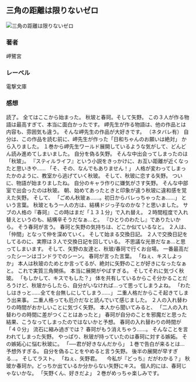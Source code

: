 ## 三角の距離は限りないゼロ
![三角の距離は限りないゼロ](https://cdn.discordapp.com/attachments/1211570779934695494/1217740811769479208/1MV8kacQaZSlU4ytUe088pjGbRCeDhFhXRmiYRe9_bm3TvYpKlyx7kF4mB25pQg.png?ex=66052082&is=65f2ab82&hm=9cd63a4c3651e4a12607af1d0904c9568ee8cbd0e44c5ca0d00ca1f68faf8d0d&)
### 著者
岬鷺宮
### レーベル
電撃文庫
### 感想
読了。
全てはここから始まった。
秋玻と春珂。そして矢野。
この３人が作る物語は最高すぎて、本当に面白かったです。
岬先生が作る物語は、他の作品とは内容も、雰囲気も違う。
そんな岬先生の作品が大好きです。
（ネタバレ有）
自分は、この作品を読む前に、岬先生が作った「日和ちゃんのお願いは絶対」
から入りました。
１巻から岬先生ワールド展開しているような気がして、どんどん読み進めてしまいました。
自分を偽る矢野。
そんな中出会ってしまったのは「秋玻」。
『スティルライフ』という小説をきっかけに、お互い距離が近くなったと思いきや……
「そ、その、なんでもありません！」
人格が変わってしまったかのように、教室から逃げていく秋玻。
そして、秋玻に恋する矢野。
ついに、物語が始まりましたね。
自分のキャラ作りに嫌気がさす矢野。
そんな中部室で出会ったのは秋玻。
朝、始めてあったときと印象が違う秋玻に違和感を覚えた矢野。
そして、
「ごめん秋玻ぁ……。初日からバレっちゃったぁ……」
という言葉。
秋玻ともう一人の方は、結構ドジっ子なのかな？と思いました。
サブの人格の『春珂』
この時はまだ「１３１分」で入れ替え。
２時間程度で入れ替えというのも、結構辛そうだなぁ…と。
『ひとりのわたし』でありたいから。
そう春珂が言う。
春珂と矢野の気持ちは、どこか似ているなと。
２人は、「仲間」となって仲を深めていく。
そして始まる交換日記。
２人で交換日記をしてるのに、実際は３人で交換日記を回している。
不思議な光景だなぁ…と思ってしまいます。
そして、矢野の友達と、秋玻/春珂で行くお台場。
一番最高だったシーンはゴンドラでのシーン。
春珂が言った言葉。
「ねぇ、キスしよっか」
本人は秋玻のためとか言ってるが、絶対に矢野のことが好きになったなぁと。
これで実質三角関係。
本当に展開がやばすぎる。
そしてそれに気づく秋玻。
「もしかして、キスでもした？」
体を共有しているからこそ分かることだろうけど、秋玻からしたら、自分がいなければ…って思ってしまうよね。
「わたしはきっと……全てを台無しにしてしまう……」
二重人格だからこそ起きてしまう出来事。
二重人格っても厄介だなと読んでいて感じました。
２人の入れ替わりの時間がおかしいことに気づく矢野。
本人から聞いてみると、
「二人の入れ替わりの時間に差がつくことはあったと」
春珂が自分のことを邪魔だと思った結果、こうなってしまったのではないかと予想。
春珂の入れ替わりの時間が「４０分」
流石に縮み過ぎでは？
春珂がもう消えちゃう……。
そんなことを言われてしまった矢野。
やっぱり、秋玻が持っていたのは春珂に対する嫉妬。
その嫉妬心に悩む秋玻に。
「──君が好きなんだから」
１巻で告白が来るとは…
予想外すぎる。
自分を偽ることをやめると言う矢野。
後半の展開が早すぎる…。
そしてラスト。
「ねぇ、矢野君。
　今私が『どっち』だがわかる？」
秋玻か春珂か。どっちか出ているか分からない矢野にキス。
個人的には、春珂じゃないかな。
「矢野くん、好きだよ」
２巻がめっちゃ楽しみです。